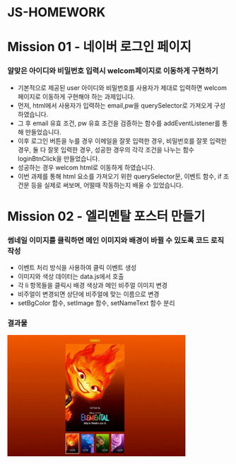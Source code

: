 # JS-HOMEWORK

# Mission 01 - 네이버 로그인 페이지

### 알맞은 아이디와 비밀번호 입력시 welcom페이지로 이동하게 구현하기

- 기본적으로 제공된 user 아이디와 비밀번호를 사용자가 제대로 입력하면 welcom페이지로 이동하게 구현해야 하는 과제입니다.
- 먼저, html에서 사용자가 입력하는 email,pw을 querySelector로 가져오게 구성하였습니다.
- 그 후 email 유효 조건, pw 유효 조건을 검증하는 함수를 addEventListener를 통해 만들었습니다.
- 이후 로그인 버튼을 누를 경우 이메일을 잘못 입력한 경우, 비밀번호를 잘못 입력한 경우, 둘 다 잘못 입력한 경우, 성공한 경우의 각각 조건을 나누는 함수 loginBtnClick을 만들었습니다.
- 성공하는 경우 welcom html로 이동하게 하였습니다.
- 이번 과제를 통해 html 요소를 가져오기 위한 querySelector문, 이벤트 함수, if 조건문 등을 실제로 써보며, 어떨때 작동하는지 배울 수 있었습니다.

# Mission 02 - 엘리멘탈 포스터 만들기

### 썸네일 이미지를 클릭하면 메인 이미지와 배경이 바뀔 수 있도록 코드 로직 작성

- 이벤트 처리 방식을 사용하여 클릭 이벤트 생성
- 이미지와 색상 데이터는 data.js에서 호출
- 각 li 항목들을 클릭시 배경 색상과 메인 비주얼 이미지 변경
- 비주얼이 변경되면 상단에 비주얼에 맞는 이름으로 변경
- setBgColor 함수, setImage 함수, setNameText 함수 분리

### 결과물

 <img width="80%" src="/mission02/poster/result.gif"/>
